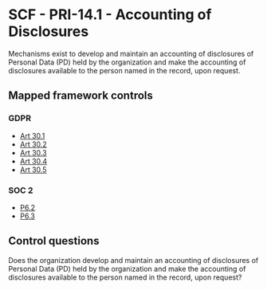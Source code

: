 # SCF - PRI-14.1 - Accounting of Disclosures
Mechanisms exist to develop and maintain an accounting of disclosures of Personal Data (PD) held by the organization and make the accounting of disclosures available to the person named in the record, upon request.
## Mapped framework controls
### GDPR
- [Art 30.1](../gdpr/art30.md#Article-301)
- [Art 30.2](../gdpr/art30.md#Article-302)
- [Art 30.3](../gdpr/art30.md#Article-303)
- [Art 30.4](../gdpr/art30.md#Article-304)
- [Art 30.5](../gdpr/art30.md#Article-305)
  
### SOC 2
- [P6.2](../soc2/p62.md)
- [P6.3](../soc2/p63.md)
  
## Control questions
Does the organization develop and maintain an accounting of disclosures of Personal Data (PD) held by the organization and make the accounting of disclosures available to the person named in the record, upon request?
  